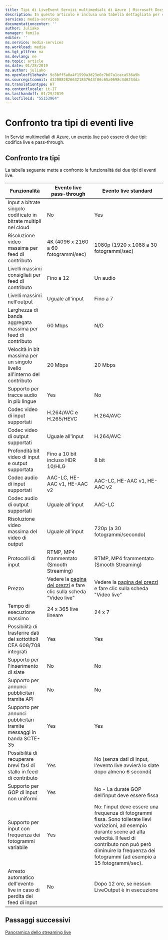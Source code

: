```yaml
---
title: Tipi di LiveEvent Servizi multimediali di Azure | Microsoft Docs
description: In questo articolo è inclusa una tabella dettagliata per confrontare i tipi di LiveEvent.
services: media-services
documentationcenter: ''
author: Juliako
manager: femila
editor: ''
ms.service: media-services
ms.workload: media
ms.tgt_pltfrm: na
ms.devlang: ne
ms.topic: article
ms.date: 01/28/2019
ms.author: juliako
ms.openlocfilehash: 9c8bff5a0a4f1599a3d23e0c7b07a1caca536a9b
ms.sourcegitcommit: d3200828266321847643f06c65a0698c4d6234da
ms.translationtype: HT
ms.contentlocale: it-IT
ms.lasthandoff: 01/29/2019
ms.locfileid: "55153964"
---
```

# <a name="live-event-types-comparison"></a>Confronto tra tipi di eventi live

In Servizi multimediali di Azure, un [evento live](https://docs.microsoft.com/rest/api/media/liveevents) può essere di due tipi: codifica live e pass-through. 

## <a name="types-comparison"></a>Confronto tra tipi 

La tabella seguente mette a confronto le funzionalità dei due tipi di eventi live.

| Funzionalità | Evento live pass-through | Evento live standard |
| --- | --- | --- |
| Input a bitrate singolo codificato in bitrate multipli nel cloud |No  |Yes |
| Risoluzione video massima per feed di contributo |4K (4096 x 2160 a 60 fotogrammi/sec) |1080p (1920 x 1088 a 30 fotogrammi/sec)|
| Livelli massimi consigliati per feed di contributo|Fino a 12|Un audio|
| Livelli massimi nell'output| Uguale all'input|Fino a 7|
| Larghezza di banda aggregata massima per feed di contributo|60 Mbps|N/D|
| Velocità in bit massima per un singolo livello all'interno del contributo |20 Mbps|20 Mbps|
| Supporto per tracce audio in più lingue|Yes|No |
| Codec video di input supportati |H.264/AVC e H.265/HEVC|H.264/AVC|
| Codec video di output supportati|Uguale all'input|H.264/AVC|
| Profondità bit video di input e output supportata|Fino a 10 bit incluso HDR 10/HLG|8 bit|
| Codec audio di input supportati|AAC-LC, HE-AAC v1, HE-AAC v2|AAC-LC, HE-AAC v1, HE-AAC v2|
| Codec audio di output supportati|Uguale all'input|AAC-LC|
| Risoluzione video massima del video di output|Uguale all'input|720p (a 30 fotogrammi/secondo)|
| Protocolli di input|RTMP, MP4 frammentato (Smooth Streaming)|RTMP, MP4 frammentato (Smooth Streaming)|
| Prezzo|Vedere la [pagina dei prezzi](https://azure.microsoft.com/pricing/details/media-services/) e fare clic sulla scheda "Video live"|Vedere la [pagina dei prezzi](https://azure.microsoft.com/pricing/details/media-services/) e fare clic sulla scheda "Video live"|
| Tempo di esecuzione massimo|24 x 365 live lineare|24 x 7|
| Possibilità di trasferire dati dei sottotitoli CEA 608/708 integrati|Yes|Yes|
| Supporto per l'inserimento di slate|No |No |
| Supporto per annunci pubblicitari tramite API| No |No |
| Supporto per annunci pubblicitari tramite messaggi in banda SCTE-35|Yes|Yes|
| Possibilità di recuperare brevi fasi di stallo in feed di contributo|Yes|No (senza dati di input, l'evento live avvierà lo slate dopo almeno 6 secondi)|
| Supporto per GOP di input non uniformi|Yes|No - La durate GOP dell’input deve essere fissa|
| Supporto per input con frequenza dei fotogrammi variabile|Yes|No: l'input deve essere una frequenza di fotogrammi fissa. Sono tollerate lievi variazioni, ad esempio durante scene ad alta velocità. Il feed di contributo non può però diminuire la frequenza dei fotogrammi (ad esempio a 15 fotogrammi/sec).|
| Arresto automatico dell'evento live in caso di perdita del feed di input|No |Dopo 12 ore, se nessun LiveOutput è in esecuzione|

## <a name="next-steps"></a>Passaggi successivi

[Panoramica dello streaming live](live-streaming-overview.md)
